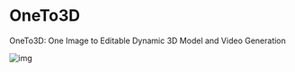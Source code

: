# OneTo3D
OneTo3D: One Image to Editable Dynamic 3D Model and Video Generation

![img](https://github.com/lin-jinwei/OneTo3D/blob/main/output3D/gifs/0001-0396.gif)

